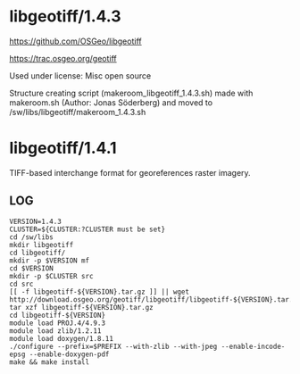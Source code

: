 libgeotiff/1.4.3
========================

<https://github.com/OSGeo/libgeotiff>

<https://trac.osgeo.org/geotiff>

Used under license:
Misc open source

Structure creating script (makeroom_libgeotiff_1.4.3.sh) made with makeroom.sh (Author: Jonas Söderberg) and moved to /sw/libs/libgeotiff/makeroom_1.4.3.sh

libgeotiff/1.4.1
================


TIFF-based interchange format for georeferences raster imagery.

LOG
---

    VERSION=1.4.3
    CLUSTER=${CLUSTER:?CLUSTER must be set}
    cd /sw/libs
    mkdir libgeotiff
    cd libgeotiff/
    mkdir -p $VERSION mf
    cd $VERSION
    mkdir -p $CLUSTER src
    cd src
    [[ -f libgeotiff-${VERSION}.tar.gz ]] || wget http://download.osgeo.org/geotiff/libgeotiff/libgeotiff-${VERSION}.tar.gz
    tar xzf libgeotiff-${VERSION}.tar.gz 
    cd libgeotiff-${VERSION}
    module load PROJ.4/4.9.3
    module load zlib/1.2.11
    module load doxygen/1.8.11
    ./configure --prefix=$PREFIX --with-zlib --with-jpeg --enable-incode-epsg --enable-doxygen-pdf
    make && make install

